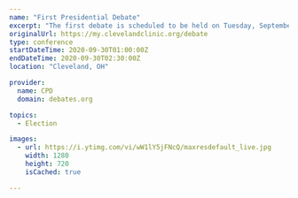 ```yaml
---
name: "First Presidential Debate"
excerpt: "The first debate is scheduled to be held on Tuesday, September 29, 2020, at the Health Education Campus (HEC) Samson Pavilion at Case Western Reserve University in Cleveland. Chris Wallace of Fox News will moderate the first debate."
originalUrl: https://my.clevelandclinic.org/debate
type: conference
startDateTime: 2020-09-30T01:00:00Z
endDateTime: 2020-09-30T02:30:00Z
location: "Cleveland, OH"

provider:
  name: CPD
  domain: debates.org

topics:
  - Election

images:
  - url: https://i.ytimg.com/vi/wW1lY5jFNcQ/maxresdefault_live.jpg
    width: 1280
    height: 720
    isCached: true

---
```


